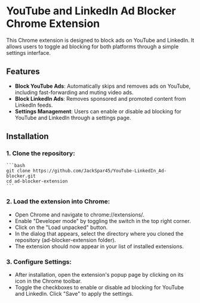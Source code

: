 # YouTube and LinkedIn Ad Blocker Chrome Extension

This Chrome extension is designed to block ads on YouTube and LinkedIn. It allows users to toggle ad blocking for both platforms through a simple settings interface.

## Features

- **Block YouTube Ads**: Automatically skips and removes ads on YouTube, including fast-forwarding and muting video ads.
- **Block LinkedIn Ads**: Removes sponsored and promoted content from LinkedIn feeds.
- **Settings Management**: Users can enable or disable ad blocking for YouTube and LinkedIn through a settings page.

## Installation

### 1. Clone the repository:
   
    ```bash
    git clone https://github.com/JackSpar45/YouTube-LinkedIn_Ad-blocker.git
    cd ad-blocker-extension
    ```
### 2. Load the extension into Chrome:

  - Open Chrome and navigate to chrome://extensions/.
  - Enable "Developer mode" by toggling the switch in the top right corner.
  - Click on the "Load unpacked" button.
  - In the dialog that appears, select the directory where you cloned the repository (ad-blocker-extension folder).
  - The extension should now appear in your list of installed extensions.
  
### 3. Configure Settings:

  - After installation, open the extension's popup page by clicking on its icon in the Chrome toolbar.
  - Toggle the checkboxes to enable or disable ad blocking for YouTube and LinkedIn.
Click "Save" to apply the settings.

